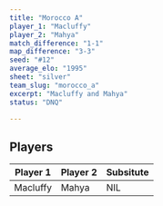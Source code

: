```yaml
---
title: "Morocco A"
player_1: "Macluffy"
player_2: "Mahya"
match_difference: "1-1"
map_difference: "3-3"
seed: "#12"
average_elo: "1995"
sheet: "silver"
team_slug: "morocco_a"
excerpt: "Macluffy and Mahya"
status: "DNQ"

---
```

## Players

| Player 1 | Player 2 | Subsitute |
| -- | -- | -- |
| Macluffy | Mahya | NIL |
